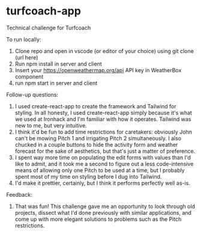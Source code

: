 # turfcoach-app
Technical challenge for Turfcoach

To run locally:
1. Clone repo and open in vscode (or editor of your choice) using git clone (url here)
2. Run npm install in server and client
3. Insert your https://openweathermap.org/api API key in WeatherBox component
4. run npm start in server and client

Follow-up questions:
1. I used create-react-app to create the framework and Tailwind for styling. In all honesty, I used create-react-app simply because it's what we used at Ironhack and I'm familiar with how it operates. Tailwind was new to me, but very intuitive.
2. I think it'd be fun to add time restrictions for caretakers: obviously John can't be mowing Pitch 1 and irrigating Pitch 2 simultaneously. I also chucked in a couple buttons to hide the activity form and weather forecast for the sake of aesthetics, but that's just a matter of preference.
3. I spent way more time on populating the edit forms with values than I'd like to admit, and it took me a second to figure out a less code-intensive means of allowing only one Pitch to be used at a time, but I probably spent most of my time on styling before I dug into Tailwind.
4. I'd make it prettier, certainly, but I think it performs perfectly well as-is.

Feedback:
1. That was fun! This challenge gave me an opportunity to look through old projects, dissect what I'd done previously with similar applications, and come up with more elegant solutions to problems such as the Pitch restrictions.
